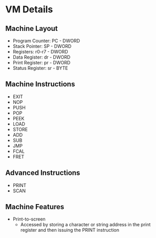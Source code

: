 VM Details
===

Machine Layout
---
+ Program Counter: PC - DWORD
+ Stack Pointer: SP - DWORD
+ Registers: r0-r7 - DWORD
+ Data Register: dr - DWORD
+ Print Register: pr - DWORD
+ Status Register: sr - BYTE

Machine Instructions
---
+ EXIT
+ NOP
+ PUSH
+ POP
+ PEEK
+ LOAD
+ STORE
+ ADD
+ SUB
+ JMP
+ FCAL
+ FRET

Advanced Instructions
---
+ PRINT
+ SCAN

Machine Features
--
+ Print-to-screen
    + Accessed by storing a character or string address in the print register and then issuing the PRINT instruction

